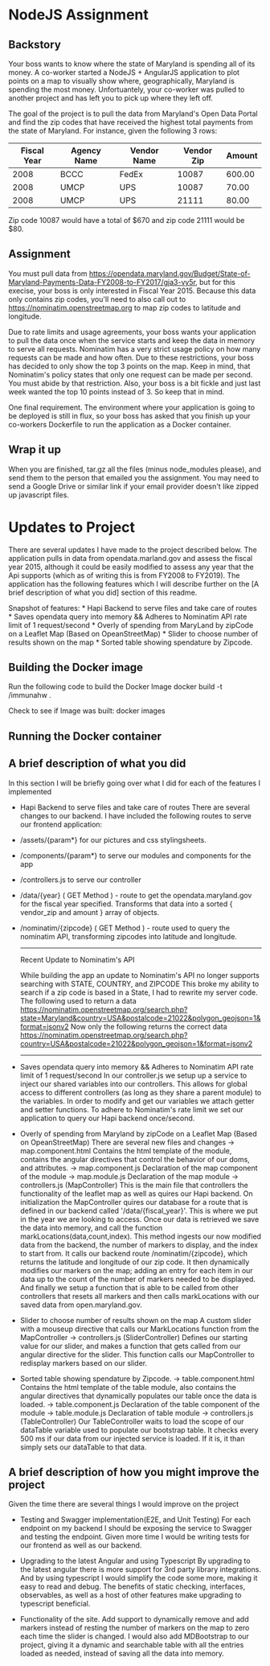 # NodeJS Assignment

## Backstory

Your boss wants to know where the state of Maryland is spending all of its money. A co-worker started a NodeJS + AngularJS application
to plot points on a map to visually show where, geographically, Maryland is spending the most money. Unfortuantely, your co-worker was
pulled to another project and has left you to pick up where they left off.

The goal of the project is to pull the data from Maryland's Open Data Portal and find the zip codes that have received the highest
total payments from the state of Maryland. For instance, given the following 3 rows:

| Fiscal Year  | Agency Name   | Vendor Name   | Vendor Zip | Amount
|--------------|---------------|---------------|------------|--------
| 2008         | BCCC          | FedEx         | 10087      | 600.00
| 2008         | UMCP          | UPS           | 10087      |  70.00
| 2008         | UMCP          | UPS           | 21111      |  80.00

Zip code 10087 would have a total of $670 and zip code 21111 would be $80.

## Assignment

You must pull data from https://opendata.maryland.gov/Budget/State-of-Maryland-Payments-Data-FY2008-to-FY2017/gja3-vy5r, but for this execise,
your boss is only interested in Fiscal Year 2015. Because this data only contains zip codes, you'll need to also call out to
https://nominatim.openstreetmap.org to map zip codes to latitude and longitude.

Due to rate limits and usage agreements, your boss wants your application to pull the data once when the service starts and keep the data
in memory to serve all requests. Nominatim has a very strict usage policy on how many requests can be made and how often. Due to these
restrictions, your boss has decided to only show the top 3 points on the map. Keep in mind, that Nominatim's policy states that only
one request can be made per second. You must abide by that restriction. Also, your boss is a bit fickle and just last week wanted the top
10 points instead of 3. So keep that in mind.

One final requirement. The environment where your application is going to be deployed is still in flux, so your boss has asked that you
finish up your co-workers Dockerfile to run the application as a Docker container.

## Wrap it up

When you are finished, tar.gz all the files (minus node_modules please), and send them to the person that emailed you the assignment.
You may need to send a Google Drive or similar link if your email provider doesn't like zipped up javascript files.

# Updates to Project
There are several updates I have made to the project described below. The application pulls in data from opendata.marland.gov and assess the fiscal year 2015, 
although it could be easily modified to assess any year that the Api supports (which as of writing this is from FY2008 to FY2019).  The application has the following 
features which I will describe further on the [A brief description of what you did] section of this readme.

Snapshot of features:
    * Hapi Backend to serve files and take care of routes
    * Saves opendata query into memory && Adheres to Nominatim API rate limit of 1 request/second
	* Overly of spending from MaryLand by zipCode on a Leaflet Map (Based on OpeanStreetMap)
    * Slider to choose number of results shown on the map 
    * Sorted table showing spendature by Zipcode.

## Building the Docker image
Run the following code to build the Docker Image
docker build -t <your username>/immunahw .

Check to see if Image was built:
docker images

## Running the Docker container


## A brief description of what you did
In this section I will be briefly going over what I did for each of the features I implemented

* Hapi Backend to serve files and take care of routes
There are several changes to our backend. I have included the following routes to serve our frontend application:
 - /assets/{param*} for our pictures and css stylingsheets.
 - /components/{param*} to serve our modules and components for the app
 - /controllers.js to serve our controller
 - /data/{year} ( GET Method ) - route to get the opendata.maryland.gov for the fiscal year specified. Transforms that data into a 
   sorted { vendor_zip and amount } array of objects.
 - /nominatim/{zipcode} ( GET Method ) - route used to query the nominatim API, transforming zipcodes into latitude and longitude. 

     ***
     Recent Update to Nominatim's API    

     While building the app an update to Nominatim's API no longer supports searching with STATE, COUNTRY, and ZIPCODE
     This broke my ability to search if a zip code is based in a State, I had to rewrite my server code.
     The following used to return a data
     https://nominatim.openstreetmap.org/search.php?state=Maryland&country=USA&postalcode=21022&polygon_geojson=1&format=jsonv2
     Now only the following returns the correct data
     https://nominatim.openstreetmap.org/search.php?country=USA&postalcode=21022&polygon_geojson=1&format=jsonv2
     ***

* Saves opendata query into memory && Adheres to Nominatim API rate limit of 1 request/second
In our controller.js we setup up a service to inject our shared variables into our controllers. This allows for global access to different controllers
(as long as they share a parent module) to the variables. In order to modify and get our variables we attach getter and setter functions. 
To adhere to Nominatim's rate limit we set our application to query our Hapi backend once/second.

* Overly of spending from Maryland by zipCode on a Leaflet Map (Based on OpeanStreetMap)
There are several new files and changes 
 -> map.component.html
     Contains the html template of the module, contains the angular directives that control the behavior of our doms, and attributes.
 -> map.component.js
     Declaration of the map component of the module
 -> map.module.js
     Declaration of the map module
 -> controllers.js (MapController)
     This is the main file that controllers the functionality of the leaflet map as well as quires our Hapi backend. On initialization the MapController 
     quires our database for a route that is defined in our backend called '/data/{fiscal_year}'. This is where we put in the year we are looking to access.
     Once our data is retrieved we save the data into memory, and call the function markLocations(data,count,index). This method ingests our now modified 
     data from the backend, the number of markers to display, and the index to start from. It calls our backend route /nominatim/{zipcode}, which returns 
     the latitude and longitude of our zip code. It then dynamically modifies our markers on the map; adding an entry for each item in our data up to the 
     count of the number of markers needed to be displayed. And finally we setup a function that is able to be called from other controllers that resets 
     all markers and then calls markLocations with our saved data from open.maryland.gov.

* Slider to choose number of results shown on the map 
A custom slider with a mouseup directive that calls our MarkLocations function from the MapController
 -> controllers.js (SliderController)
Defines our starting value for our slider, and makes a function that gets called from our angular directive for the slider. 
This function calls our MapController to redisplay markers based on our slider.

* Sorted table showing spendature by Zipcode.
 -> table.component.html
     Contains the html template of the table module, also contains the angular directives that dynamically populates our table once the data is loaded.
 -> table.component.js
     Declaration of the table component of the module
 -> table.module.js
     Declaration of table module
 -> controllers.js (TableController)
     Our TableController waits to load the scope of our dataTable variable used to populate our bootstrap table. It checks every 500 ms if our data from
     our injected service is loaded. If it is, it than simply sets our dataTable to that data.

## A brief description of how you might improve the project
Given the time there are several things I would improve on the project

* Testing and Swagger implementation(E2E, and Unit Testing)
For each endpoint on my backend I should be exposing the service to Swagger and testing the endpoint. Given more time I would be writing tests
for our frontend as well as our backend. 

* Upgrading to the latest Angular and using Typescript
By upgrading to the latest angular there is more support for 3rd party library integrations. And by using typescript I would simplify the code 
some more, making it easy to read and debug. The benefits of static checking, interfaces, observables, as well as a host of other features make 
upgrading to typescript beneficial.

* Functionality of the site.
Add support to dynamically remove and add markers instead of resting the number of markers on the map to zero each time the slider is changed.
I would also add MDBootstrap to our project, giving it a dynamic and searchable table with all the entries loaded as needed, 
instead of saving all the data into memory.
